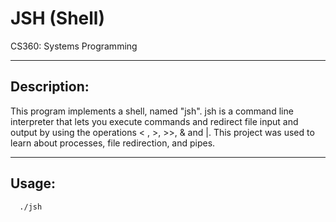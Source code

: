 # JSH (Shell)

CS360: Systems Programming

------------
Description:
------------
This program implements a shell, named "jsh".
jsh is a command line interpreter that lets you execute commands and redirect 
file input and output by using the operations < , >, >>, & and |. This project
was used to learn about processes, file redirection, and pipes.

------
Usage:
------

      ./jsh

